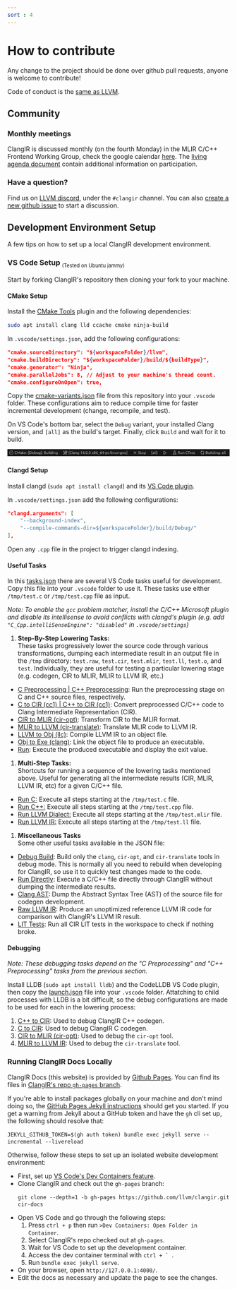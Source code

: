 ```yaml
---
sort : 4
---
```


# How to contribute

Any change to the project should be done over github pull requests, anyone is welcome to contribute!

Code of conduct is the [same as LLVM](https://llvm.org/docs/CodeOfConduct.html).

## Community

### Monthly meetings

ClangIR is discussed monthly (on the fourth Monday) in the MLIR C/C++ Frontend Working Group, check the google calendar [here](https://calendar.google.com/calendar/u/0?cid=anZjZWFrbTNrYnBrdTNmNGpyc3YxbGtpZ29AZ3JvdXAuY2FsZW5kYXIuZ29vZ2xlLmNvbQ). The [living agenda document](https://docs.google.com/document/d/1-flHK3TjQUrkSO2Fdt4webZ2zCyeXxpTLMiRQbMW7hE) contain additional information on participation.

### Have a question?

Find us on [LLVM discord](https://discord.gg/xS7Z362), under the `#clangir`
channel. You can also [create a new github
issue](https://github.com/llvm/clangir/issues) to start a discussion.

## Development Environment Setup

A few tips on how to set up a local ClangIR development environment.

### VS Code Setup <sub><small style="font-weight: normal;">(Tested on Ubuntu jammy)</small></sub>

Start by forking ClangIR's repository then cloning your fork to your machine.

#### CMake Setup

Install the [CMake Tools](https://marketplace.visualstudio.com/items?itemName=ms-vscode.cmake-tools) plugin and the following dependencies:
```bash
sudo apt install clang lld ccache cmake ninja-build
```

In `.vscode/settings.json`, add the following configurations:
```json
"cmake.sourceDirectory": "${workspaceFolder}/llvm",
"cmake.buildDirectory": "${workspaceFolder}/build/${buildType}",
"cmake.generator": "Ninja",
"cmake.parallelJobs": 8, // Adjust to your machine's thread count.
"cmake.configureOnOpen": true,
```

Copy the [cmake-variants.json](../Files/cmake-variants.json) file from this repository into your `.vscode` folder. These configurations aim to reduce compile time for faster incremental development (change, recompile, and test).

On VS Code's bottom bar, select the `Debug` variant, your installed Clang version, and `[all]` as the build's target. Finally, click `Build` and wait for it to build.

![](../Images/cmake-integration-build.png)

#### Clangd Setup

Install clangd (`sudo apt install clangd`) and its [VS Code plugin](https://marketplace.visualstudio.com/items?itemName=llvm-vs-code-extensions.vscode-clangd).

In `.vscode/settings.json` add the following configurations:
```json
"clangd.arguments": [
    "--background-index",
    "--compile-commands-dir=${workspaceFolder}/build/Debug/"
],
```

Open any `.cpp` file in the project to trigger clangd indexing.

#### Useful Tasks

In this [tasks.json](../Files/tasks.json) there are several VS Code tasks useful for development. Copy this file into your `.vscode` folder to use it. These tasks use either `/tmp/test.c` or `/tmp/test.cpp` file as input.

*Note: To enable the `gcc` problem matcher, install the C/C++ Microsoft plugin and disable its intellisense to avoid conflicts with clangd's plugin (e.g. add `"C_Cpp.intelliSenseEngine": "disabled"` in `.vscode/settings`)*

1. **Step-By-Step Lowering Tasks:** \
 These tasks progressively lower the source code through various transformations, dumping each intermediate result in an output file in the `/tmp` directory: `test.raw`, `test.cir`, `test.mlir`, `test.ll`, `test.o`, and `test`. Individually, they are useful for testing a particular lowering stage (e.g. codegen, CIR to MLIR, MLIR to LLVM IR, etc.)
 - <u>C Preprocessing \| C++ Preprocessing</u>: Run the preprocessing stage on C and C++ source files, respectively.
 - <u>C to CIR (cc1) \| C++ to CIR (cc1)</u>: Convert preprocessed C/C++ code to Clang Intermediate Representation (CIR).
 - <u>CIR to MLIR (cir-opt)</u>: Transform CIR to the MLIR format.
 - <u>MLIR to LLVM (cir-translate)</u>: Translate MLIR code to LLVM IR.
 - <u>LLVM to Obj (llc)</u>: Compile LLVM IR to an object file.
 - <u>Obj to Exe (clang)</u>: Link the object file to produce an executable.
 - <u>Run</u>: Execute the produced executable and display the exit value.

1. **Multi-Step Tasks:**\
 Shortcuts for running a sequence of the lowering tasks mentioned above. Useful for generating all the intermediate results (CIR, MLIR, LLVM IR, etc) for a given C/C++ file.
 - <u>Run C:</u> Execute all steps starting at the `/tmp/test.c` file.
 - <u>Run C++:</u> Execute all steps starting at the `/tmp/test.cpp` file.
 - <u>Run LLVM Dialect:</u> Execute all steps starting at the `/tmp/test.mlir` file.
 - <u>Run LLVM IR:</u> Execute all steps starting at the `/tmp/test.ll` file.

1. **Miscellaneous Tasks**\
Some other useful tasks available in the JSON file:
 - <u>Debug Build</u>: Build only the `clang`, `cir-opt`, and `cir-translate` tools in debug mode. This is normally all you need to rebuild when developing for ClangIR, so use it to quickly test changes made to the code.
 - <u>Run Directly</u>: Execute a C/C++ file directly through ClangIR without dumping the intermediate results.
 - <u>Clang AST</u>: Dump the Abstract Syntax Tree (AST) of the source file for codegen development.
 - <u>Raw LLVM IR</u>: Produce an unoptimized reference LLVM IR code for comparison with ClangIR's LLVM IR result.
 - <u>LIT Tests</u>: Run all CIR LIT tests in the workspace to check if nothing broke.

#### Debugging

*Note: These debugging tasks depend on the "C Preprocessing" and "C++ Preprocessing" tasks from the previous section.*

Install LLDB (`sudo apt install lldb`) and the CodeLLDB VS Code plugin, then copy the [launch.json](../Files/launch.json) file into your `.vscode` folder. Attatching to child processes with LLDB is a bit difficult, so the debug configurations are made to be used for each in the lowering process:

1. <u>C++ to CIR</u>: Used to debug ClangIR C++ codegen.
1. <u>C to CIR</u>: Used to debug ClangIR C codegen.
1. <u>CIR to MLIR (cir-opt)</u>: Used to debug the `cir-opt` tool.
1. <u>MLIR to LLVM IR</u>: Used to debug the `cir-translate` tool.

### Running ClangIR Docs Locally

ClangIR Docs (this website) is provided by [Github Pages](https://pages.github.com/). You can find its files in [ClangIR's repo `gh-pages` branch](https://github.com/llvm/clangir/tree/gh-pages).

If you're able to install packages globally on your machine and don't
mind doing so, the [GitHub Pages Jekyll instructions](https://docs.github.com/en/pages/setting-up-a-github-pages-site-with-jekyll/testing-your-github-pages-site-locally-with-jekyll)
should get you started. If you get a warning from Jekyll about a GitHub
token and have the `gh` cli set up, the following should resolve that:

```shell
JEKYLL_GITHUB_TOKEN=$(gh auth token) bundle exec jekyll serve --incremental --livereload
```

Otherwise, follow these steps to set up an isolated website development
environment:
* First, set up [VS Code's Dev Containers feature](https://code.visualstudio.com/docs/devcontainers/containers).
* Clone ClangIR and check out the `gh-pages` branch:
  ```base
  git clone --depth=1 -b gh-pages https://github.com/llvm/clangir.git cir-docs
  ```
* Open VS Code and go through the following steps:
	1. Press `ctrl + p` then run `>Dev Containers: Open Folder in Container`.
	1. Select ClangIR's repo checked out at `gh-pages`.
	1. Wait for VS Code to set up the development container.
	1. Access the dev container terminal with ```ctrl + ` ```.
	1. Run `bundle exec jekyll serve`.
* On your browser, open `http://127.0.0.1:4000/`.
* Edit the docs as necessary and update the page to see the changes.
